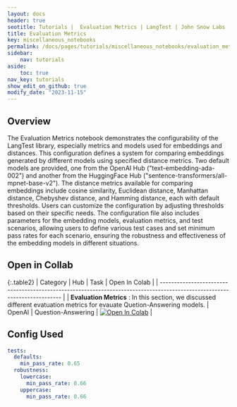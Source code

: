```yaml
---
layout: docs
header: true
seotitle: Tutorials |  Evaluation Metrics | LangTest | John Snow Labs
title: Evaluation Metrics
key: miscellaneous_notebooks
permalink: /docs/pages/tutorials/miscellaneous_notebooks/evaluation_metrics
sidebar:
    nav: tutorials
aside:
    toc: true
nav_key: tutorials
show_edit_on_github: true
modify_date: "2023-11-15"
---
```


<div class="main-docs" markdown="1"><div class="h3-box" markdown="1">

## Overview

The Evaluation Metrics notebook demonstrates the configurability of the LangTest library, especially metrics and models used for embeddings and distances. This configuration defines a system for comparing embeddings generated by different models using specified distance metrics. Two default models are provided, one from the OpenAI Hub ("text-embedding-ada-002") and another from the HuggingFace Hub ("sentence-transformers/all-mpnet-base-v2"). The distance metrics available for comparing embeddings include cosine similarity, Euclidean distance, Manhattan distance, Chebyshev distance, and Hamming distance, each with default thresholds. Users can customize the configuration by adjusting thresholds based on their specific needs. The configuration file also includes parameters for the embedding models, evaluation metrics, and test scenarios, allowing users to define various test cases and set minimum pass rates for each scenario, ensuring the robustness and effectiveness of the embedding models in different situations.

## Open in Collab

{:.table2}
| Category                                                                                                                  | Hub    | Task               | Open In Colab                                                                                                                                                                                       |
| ------------------------------------------------------------------------------------------------------------------------- |
| **Evaluation Metrics** : In this section, we discussed different evatuation metrics for evauate Quetion-Answering models. | OpenAI | Question-Answering | [![Open In Colab](https://colab.research.google.com/assets/colab-badge.svg)](https://colab.research.google.com/github/Pacific-AI-Corp/langtest/blob/main/demo/tutorials/misc/Evaluation_Metrics.ipynb) |

<div class="main-docs" markdown="1"><div class="h3-box" markdown="1">


## Config Used

```yml 
tests:
  defaults:
    min_pass_rate: 0.65
  robustness:
    lowercase:
      min_pass_rate: 0.66
    uppercase:
      min_pass_rate: 0.66
```
